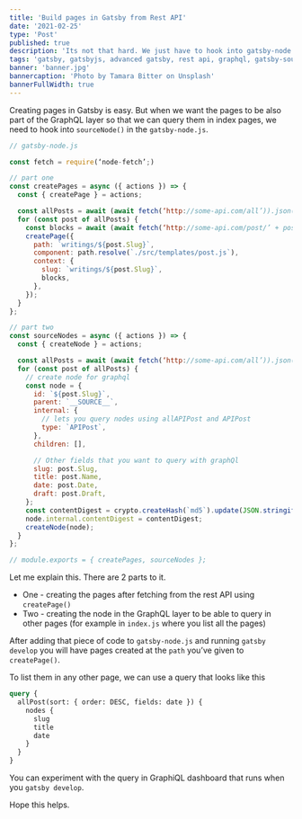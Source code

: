 ```yaml
---
title: 'Build pages in Gatsby from Rest API'
date: '2021-02-25'
type: 'Post'
published: true
description: 'Its not that hard. We just have to hook into gatsby-node.'
tags: 'gatsby, gatsbyjs, advanced gatsby, rest api, graphql, gatsby-source-api'
banner: 'banner.jpg'
bannercaption: 'Photo by Tamara Bitter on Unsplash'
bannerFullWidth: true
---
```


Creating pages in Gatsby is easy. But when we want the pages to be also part of the GraphQL layer so that we can query them in index pages, we need to hook into `sourceNode()` in the `gatsby-node.js`.

```js
// gatsby-node.js

const fetch = require(‘node-fetch’;)

// part one
const createPages = async ({ actions }) => {
  const { createPage } = actions;

  const allPosts = await (await fetch(‘http://some-api.com/all’)).json();
  for (const post of allPosts) {
    const blocks = await (await fetch(‘http://some-api.com/post/’ + post.id)).json();
    createPage({
      path: `writings/${post.Slug}`,
      component: path.resolve(`./src/templates/post.js`),
      context: {
        slug: `writings/${post.Slug}`,
        blocks,
      },
    });
  }
};

// part two
const sourceNodes = async ({ actions }) => {
  const { createNode } = actions;

  const allPosts = await (await fetch(‘http://some-api.com/all’)).json();
  for (const post of allPosts) {
    // create node for graphql
    const node = {
      id: `${post.Slug}`,
      parent: `__SOURCE__`,
      internal: {
        // lets you query nodes using allAPIPost and APIPost
        type: `APIPost`,
      },
      children: [],

      // Other fields that you want to query with graphQl
      slug: post.Slug,
      title: post.Name,
      date: post.Date,
      draft: post.Draft,
    };
    const contentDigest = crypto.createHash(`md5`).update(JSON.stringify(node)).digest(`hex`);
    node.internal.contentDigest = contentDigest;
    createNode(node);
  }
};

// module.exports = { createPages, sourceNodes };
```

Let me explain this. There are 2 parts to it.

- One - creating the pages after fetching from the rest API using `createPage()`
- Two - creating the node in the GraphQL layer to be able to query in other pages (for example in `index.js` where you list all the pages)

After adding that piece of code to `gatsby-node.js` and running `gatsby develop` you will have pages created at the `path` you’ve given to `createPage()`.

To list them in any other page, we can use a query that looks like this

```graphql
query {
  allPost(sort: { order: DESC, fields: date }) {
    nodes {
      slug
      title
      date
    }
  }
}
```

You can experiment with the query in GraphiQL dashboard that runs when you `gatsby develop`.

Hope this helps.
